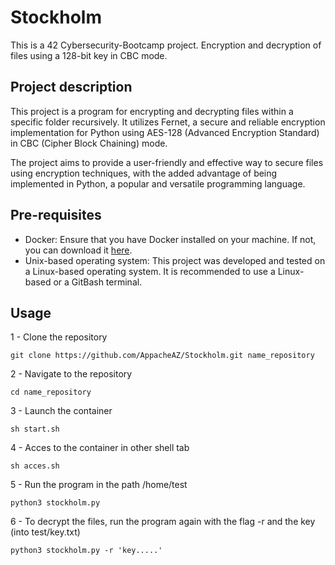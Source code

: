 # Stockholm
This is a 42 Cybersecurity-Bootcamp project.
Encryption and decryption of files using a 128-bit key in CBC mode.

## Project description

This project is a program for encrypting and decrypting files within a specific folder recursively. 
It utilizes Fernet, a secure and reliable encryption implementation for Python using AES-128 (Advanced Encryption Standard) in CBC (Cipher Block Chaining) mode.

The project aims to provide a user-friendly and effective way to secure files using encryption techniques, with the added advantage of being implemented in Python, a popular and versatile programming language.

## Pre-requisites

* Docker: Ensure that you have Docker installed on your machine. If not, you can download it [here](https://www.docker.com/get-started).
* Unix-based operating system: This project was developed and tested on a Linux-based operating system. It is recommended to use a Linux-based or a GitBash terminal.

## Usage

1 - Clone the repository
<pre><code>git clone https://github.com/AppacheAZ/Stockholm.git name_repository</code></pre>

2 - Navigate to the repository
<pre><code>cd name_repository</code></pre>

3 - Launch the container
<pre><code>sh start.sh</code></pre>

4 - Acces to the container in other shell tab
<pre><code>sh acces.sh</code></pre>

5 - Run the program in the path /home/test
<pre><code>python3 stockholm.py</code></pre>

6 - To decrypt the files, run the program again with the flag -r and the key (into test/key.txt)
<pre><code>python3 stockholm.py -r 'key.....'</code></pre>
